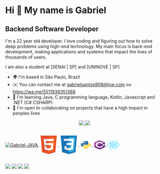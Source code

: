 Hi 👋 My name is Gabriel
==========================

Backend Software Developer
-----------------------------

I'm a 22 year old developer. I love coding and figuring out how to solve deep problems using high-end technology. My main focus is back-end development, making applications and systems that impact the lives of thousands of users.

I am also a student at [SENAI | SP] and [UNINOVE | SP]

* 🌍  I'm based in São Paulo, Brazil
* ✉️  You can contact me at [gabrielsantos908@live.com](mailto:gabrielsantos908@live.com) ou https://wa.me/5511939351368
* 🧠  I'm learning Java, C programming language, Kotlin, Javascript and .NET (C# CSHARP)
* 🤝  I'm open to collaborating on projects that have a high impact in peoples lives

<div align="center">
  <a href="https://github.com/Gabriel-LSantos">
  <img height="180em" src="https://github-readme-stats.vercel.app/api?username=Gabriel-LSantos&show_icons=true&theme=dark&include_all_commits=true&count_private=true"/>
  <img height="180em" src="https://github-readme-stats.vercel.app/api/top-langs/?username=Gabriel-LSantos&layout=compact&langs_count=7&theme=dark"/>
</div>

##
</div>

 <img align="center" alt="Gabriel-JAVA" height="60" width="60" src="https://raw.githubusercontent.com/danielcranney/readme-generator/main/public/icons/skills/javascript-colored.svg">
 <img align="center" alt="Gabriel-HTML" height="60" width="60" src="https://raw.githubusercontent.com/devicons/devicon/master/icons/html5/html5-original.svg">
 <img align="center" alt="Gabriel-CSS" height="60" width="60" src="https://raw.githubusercontent.com/devicons/devicon/master/icons/css3/css3-original.svg">
  <img align="center" alt="Rafa-Python" height="30" width="40" src="https://raw.githubusercontent.com/devicons/devicon/master/icons/python/python-original.svg">
  <img align="center" alt="Rafa-Csharp" height="30" width="40" src="https://raw.githubusercontent.com/devicons/devicon/master/icons/csharp/csharp-original.svg">
  <img align="center" alt="Rafa-React" height="30" width="40" src="https://raw.githubusercontent.com/devicons/devicon/master/icons/react/react-original.svg">

##
	
<div> 
  <a href="https://www.linkedin.com/in/gabriel-l-a3b304176" target="_blank"><img src="https://img.shields.io/badge/-LinkedIn-%230077B5?style=for-the-badge&logo=linkedin&logoColor=white" target="_blank"></a> 
  <a href="https://wa.me/5511939351368" target="_blank"><img src="https://img.shields.io/badge/WhatsApp-25D366?style=for-the-badge&logo=whatsapp&logoColor=white target="_blank"></a> 
   <a href="mailto:gabrielsantos908@live.com" target="_blank"><img src="https://img.shields.io/badge/Microsoft_Outlook-0078D4?style=for-the-badge&logo=microsoft-outlook&logoColor=white"></a> 
   <a href="mailto:gabrielsantos908@live.com" target="_blank"><img src="https://img.shields.io/badge/Gmail-D14836?style=for-the-badge&logo=gmail&logoColor=white"></a> 
</div>
